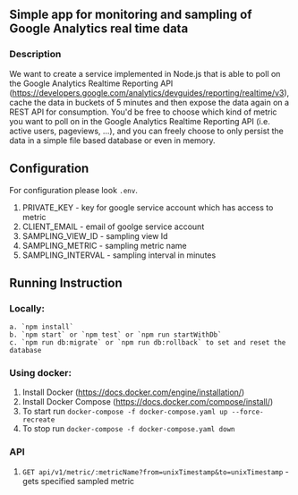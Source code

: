 ## Simple app for monitoring and sampling of Google Analytics real time data

### Description

We want to create a service implemented in Node.js that is able to poll on the Google Analytics Realtime Reporting API (https://developers.google.com/analytics/devguides/reporting/realtime/v3), cache the data in buckets of 5 minutes and then expose the data again on a REST API for consumption.
You'd be free to choose which kind of metric you want to poll on in the Google Analytics Realtime Reporting API (i.e. active users, pageviews, ...), and you can freely choose to only persist the data in a simple file based database or even in memory.

## Configuration

For configuration please look `.env`.
1. PRIVATE_KEY - key for google service account which has access to metric  
2. CLIENT_EMAIL - email of goolge service account  
3. SAMPLING_VIEW_ID - sampling view Id  
4. SAMPLING_METRIC - sampling metric name  
5. SAMPLING_INTERVAL - sampling interval in minutes  

## Running Instruction

### Locally:
    a. `npm install`  
    b. `npm start` or `npm test` or `npm run startWithDb`
    c. `npm run db:migrate` or `npm run db:rollback` to set and reset the database  

### Using docker:
1. Install Docker (https://docs.docker.com/engine/installation/)  
2. Install Docker Compose (https://docs.docker.com/compose/install/)  
3. To start run `docker-compose -f docker-compose.yaml up --force-recreate`  
4. To stop run `docker-compose -f docker-compose.yaml down`  

### API

1. `GET api/v1/metric/:metricName?from=unixTimestamp&to=unixTimestamp` - gets specified sampled metric  